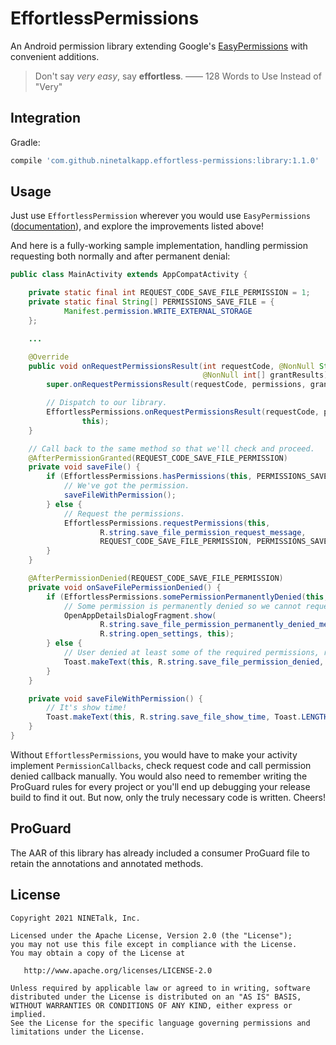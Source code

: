 # EffortlessPermissions

An Android permission library extending Google's [EasyPermissions](https://github.com/googlesamples/easypermissions) with convenient additions.

> Don't say _very easy_, say **effortless**. —— 128 Words to Use Instead of "Very"

## Integration

Gradle:

```gradle
compile 'com.github.ninetalkapp.effortless-permissions:library:1.1.0'
```

## Usage

Just use `EffortlessPermission` wherever you would use `EasyPermissions` ([documentation](https://github.com/googlesamples/easypermissions#usage)), and explore the improvements listed above!

And here is a fully-working sample implementation, handling permission requesting both normally and after permanent denial:

```java
public class MainActivity extends AppCompatActivity {

    private static final int REQUEST_CODE_SAVE_FILE_PERMISSION = 1;
    private static final String[] PERMISSIONS_SAVE_FILE = {
            Manifest.permission.WRITE_EXTERNAL_STORAGE
    };

    ...

    @Override
    public void onRequestPermissionsResult(int requestCode, @NonNull String[] permissions,
                                           @NonNull int[] grantResults) {
        super.onRequestPermissionsResult(requestCode, permissions, grantResults);

        // Dispatch to our library.
        EffortlessPermissions.onRequestPermissionsResult(requestCode, permissions, grantResults,
                this);
    }

    // Call back to the same method so that we'll check and proceed.
    @AfterPermissionGranted(REQUEST_CODE_SAVE_FILE_PERMISSION)
    private void saveFile() {
        if (EffortlessPermissions.hasPermissions(this, PERMISSIONS_SAVE_FILE)) {
            // We've got the permission.
            saveFileWithPermission();
        } else {
            // Request the permissions.
            EffortlessPermissions.requestPermissions(this,
                    R.string.save_file_permission_request_message,
                    REQUEST_CODE_SAVE_FILE_PERMISSION, PERMISSIONS_SAVE_FILE);
        }
    }

    @AfterPermissionDenied(REQUEST_CODE_SAVE_FILE_PERMISSION)
    private void onSaveFilePermissionDenied() {
        if (EffortlessPermissions.somePermissionPermanentlyDenied(this, PERMISSIONS_SAVE_FILE)) {
            // Some permission is permanently denied so we cannot request them normally.
            OpenAppDetailsDialogFragment.show(
                    R.string.save_file_permission_permanently_denied_message,
                    R.string.open_settings, this);
        } else {
            // User denied at least some of the required permissions, report the error.
            Toast.makeText(this, R.string.save_file_permission_denied, Toast.LENGTH_SHORT).show();
        }
    }

    private void saveFileWithPermission() {
        // It's show time!
        Toast.makeText(this, R.string.save_file_show_time, Toast.LENGTH_SHORT).show();
    }
}
```

Without `EffortlessPermissions`, you would have to make your activity implement `PermissionCallbacks`, check request code and call permission denied callback manually. You would also need to remember writing the ProGuard rules for every project or you'll end up debugging your release build to find it out. But now, only the truly necessary code is written. Cheers!

## ProGuard

The AAR of this library has already included a consumer ProGuard file to retain the annotations and annotated methods.

## License

    Copyright 2021 NINETalk, Inc.

    Licensed under the Apache License, Version 2.0 (the "License");
    you may not use this file except in compliance with the License.
    You may obtain a copy of the License at

       http://www.apache.org/licenses/LICENSE-2.0

    Unless required by applicable law or agreed to in writing, software
    distributed under the License is distributed on an "AS IS" BASIS,
    WITHOUT WARRANTIES OR CONDITIONS OF ANY KIND, either express or implied.
    See the License for the specific language governing permissions and
    limitations under the License.
